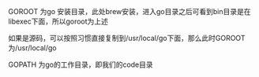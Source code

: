 
GOROOT 为go 安装目录，此处brew安装，进入go目录之后可看到bin目录是在libexec下面，所以goroot为上述

如果是源码，可以按照习惯直接复制到/usr/local/go下面，那么此时GOROOT 为/usr/local/go

GOPATH 为go的工作目录，即我们的code目录